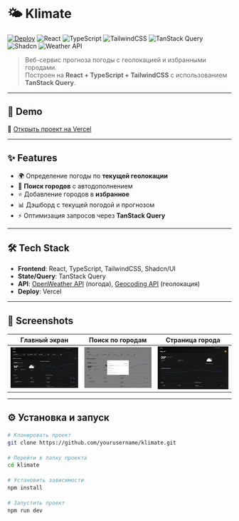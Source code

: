 # 🌤️ Klimate

[![Deploy](https://img.shields.io/badge/Vercel-Live-success?logo=vercel)](https://klimate-ecru.vercel.app/)
![React](https://img.shields.io/badge/React-19-blue?logo=react)
![TypeScript](https://img.shields.io/badge/TypeScript-5-blue?logo=typescript)
![TailwindCSS](https://img.shields.io/badge/TailwindCSS-4-38B2AC?logo=tailwindcss)
![TanStack Query](https://img.shields.io/badge/TanStack%20Query-5-ff69b4)
![Shadcn](https://img.shields.io/badge/UI-shadcn/ui-black?logo=radixui)
![Weather API](https://img.shields.io/badge/API-OpenWeatherAPI-orange)

> Веб-сервис прогноза погоды с геолокацией и избранными городами.  
> Построен на **React + TypeScript + TailwindCSS** с использованием **TanStack Query**.

---

## 🚀 Demo
🔗 [Открыть проект на Vercel](https://klimate-ecru.vercel.app/)

---

## ✨ Features

- 🌍 Определение погоды по **текущей геолокации**
- 🔎 **Поиск городов** с автодополнением
- ⭐ Добавление городов в **избранное**
- 📊 Дэшборд с текущей погодой и прогнозом
- ⚡ Оптимизация запросов через **TanStack Query**

---

## 🛠️ Tech Stack

- **Frontend**: React, TypeScript, TailwindCSS, Shadcn/UI  
- **State/Query**: TanStack Query  
- **API**: [OpenWeather API]([https://www.weatherapi.com/](https://openweathermap.org/api)) (погода), [Geocoding API](https://openweathermap.org/api/geocoding-api) (геолокация)  
- **Deploy**: Vercel  

---

## 📸 Screenshots

| Главный экран | Поиск по городам | Страница города |
|---------------|------------------|-----------------|
| ![dashboard](./screenshots/dashboard.png) | ![search](./screenshots/search.png) | ![city page](./screenshots/city-page.png)

---

## ⚙️ Установка и запуск

```bash
# Клонировать проект
git clone https://github.com/yourusername/klimate.git

# Перейти в папку проекта
cd klimate

# Установить зависимости
npm install

# Запустить проект
npm run dev
````